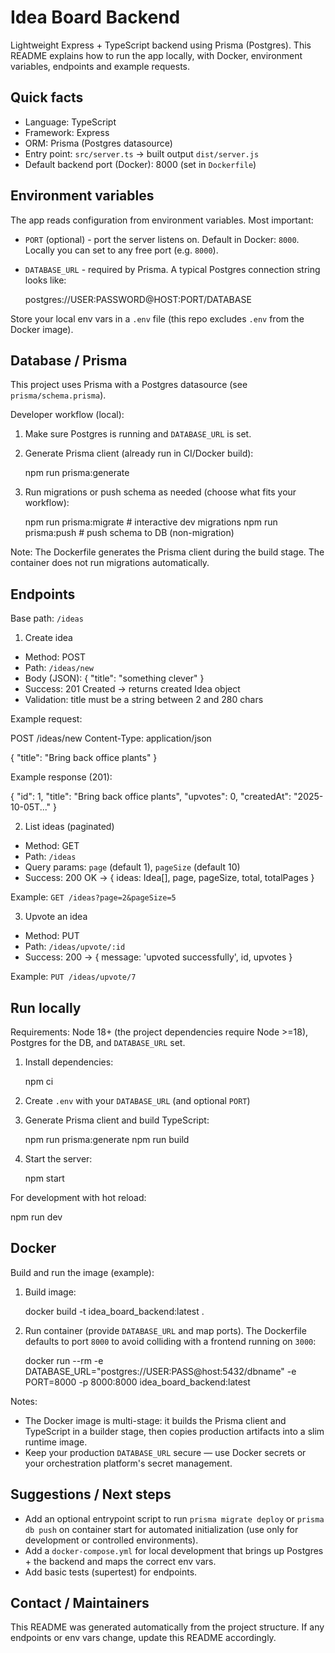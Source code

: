 # Idea Board Backend

Lightweight Express + TypeScript backend using Prisma (Postgres). This README explains how to run the app locally, with Docker, environment variables, endpoints and example requests.

## Quick facts
- Language: TypeScript
- Framework: Express
- ORM: Prisma (Postgres datasource)
- Entry point: `src/server.ts` -> built output `dist/server.js`
- Default backend port (Docker): 8000 (set in `Dockerfile`)

## Environment variables
The app reads configuration from environment variables. Most important:

- `PORT` (optional) - port the server listens on. Default in Docker: `8000`. Locally you can set to any free port (e.g. `8000`).
- `DATABASE_URL` - required by Prisma. A typical Postgres connection string looks like:

  postgres://USER:PASSWORD@HOST:PORT/DATABASE

Store your local env vars in a `.env` file (this repo excludes `.env` from the Docker image).

## Database / Prisma
This project uses Prisma with a Postgres datasource (see `prisma/schema.prisma`).

Developer workflow (local):

1. Make sure Postgres is running and `DATABASE_URL` is set.
2. Generate Prisma client (already run in CI/Docker build):

   npm run prisma:generate

3. Run migrations or push schema as needed (choose what fits your workflow):

   npm run prisma:migrate   # interactive dev migrations
   npm run prisma:push      # push schema to DB (non-migration)

Note: The Dockerfile generates the Prisma client during the build stage. The container does not run migrations automatically.

## Endpoints
Base path: `/ideas`

1) Create idea
- Method: POST
- Path: `/ideas/new`
- Body (JSON): { "title": "something clever" }
- Success: 201 Created -> returns created Idea object
- Validation: title must be a string between 2 and 280 chars

Example request:

  POST /ideas/new
  Content-Type: application/json

  { "title": "Bring back office plants" }

Example response (201):

  {
    "id": 1,
    "title": "Bring back office plants",
    "upvotes": 0,
    "createdAt": "2025-10-05T..."
  }

2) List ideas (paginated)
- Method: GET
- Path: `/ideas`
- Query params: `page` (default 1), `pageSize` (default 10)
- Success: 200 OK -> { ideas: Idea[], page, pageSize, total, totalPages }

Example: `GET /ideas?page=2&pageSize=5`

3) Upvote an idea
- Method: PUT
- Path: `/ideas/upvote/:id`
- Success: 200 -> { message: 'upvoted successfully', id, upvotes }

Example: `PUT /ideas/upvote/7`

## Run locally
Requirements: Node 18+ (the project dependencies require Node >=18), Postgres for the DB, and `DATABASE_URL` set.

1. Install dependencies:

   npm ci

2. Create `.env` with your `DATABASE_URL` (and optional `PORT`)

3. Generate Prisma client and build TypeScript:

   npm run prisma:generate
   npm run build

4. Start the server:

   npm start

For development with hot reload:

   npm run dev

## Docker
Build and run the image (example):

1. Build image:

   docker build -t idea_board_backend:latest .

2. Run container (provide `DATABASE_URL` and map ports). The Dockerfile defaults to port `8000` to avoid colliding with a frontend running on `3000`:

   docker run --rm -e DATABASE_URL="postgres://USER:PASS@host:5432/dbname" -e PORT=8000 -p 8000:8000 idea_board_backend:latest

Notes:
- The Docker image is multi-stage: it builds the Prisma client and TypeScript in a builder stage, then copies production artifacts into a slim runtime image.
- Keep your production `DATABASE_URL` secure — use Docker secrets or your orchestration platform's secret management.

## Suggestions / Next steps
- Add an optional entrypoint script to run `prisma migrate deploy` or `prisma db push` on container start for automated initialization (use only for development or controlled environments).
- Add a `docker-compose.yml` for local development that brings up Postgres + the backend and maps the correct env vars.
- Add basic tests (supertest) for endpoints.

## Contact / Maintainers
This README was generated automatically from the project structure. If any endpoints or env vars change, update this README accordingly.
